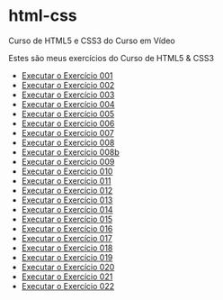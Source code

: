 # html-css
 Curso de HTML5 e CSS3 do Curso em Vídeo

 Estes são meus exercícios do Curso de HTML5 & CSS3

- <a href="https://srodrigodecastro.github.io/html-css/exercicios/ex001/index.html"> Executar o Exercício 001</a>
- <a href="https://srodrigodecastro.github.io/html-css/exercicios/ex002/index.html"> Executar o Exercício 002</a>
- <a href="https://srodrigodecastro.github.io/html-css/exercicios/ex003/index.html"> Executar o Exercício 003</a>
- <a href="https://srodrigodecastro.github.io/html-css/exercicios/ex004/index.html"> Executar o Exercício 004</a>
- <a href="https://srodrigodecastro.github.io/html-css/exercicios/ex005/index.html"> Executar o Exercício 005</a>
- <a href="https://srodrigodecastro.github.io/html-css/exercicios/ex006/index.html"> Executar o Exercício 006</a>
- <a href="https://srodrigodecastro.github.io/html-css/exercicios/ex007/html5.html"> Executar o Exercício 007</a>
- <a href="https://srodrigodecastro.github.io/html-css/exercicios/ex008/index.html"> Executar o Exercício 008</a>
- <a href="https://srodrigodecastro.github.io/html-css/exercicios/ex008b/index.html"> Executar o Exercício 008b</a>
- <a href="https://srodrigodecastro.github.io/html-css/exercicios/ex009/index.html"> Executar o Exercício 009</a>
- <a href="https://srodrigodecastro.github.io/html-css/exercicios/ex010/index.html"> Executar o Exercício 010</a>
- <a href="#"> Executar o Exercício 011</a>
- <a href="https://srodrigodecastro.github.io/html-css/exercicios/ex012/index.html"> Executar o Exercício 012</a>
- <a href="https://srodrigodecastro.github.io/html-css/exercicios/ex013/index.html"> Executar o Exercício 013</a>
- <a href="https://srodrigodecastro.github.io/html-css/exercicios/ex014/index.html"> Executar o Exercício 014</a>
- <a href="https://srodrigodecastro.github.io/html-css/exercicios/ex015/index.html"> Executar o Exercício 015</a>
- <a href="https://srodrigodecastro.github.io/html-css/exercicios/ex001/index.html"> Executar o Exercício 016</a>
- <a href="https://srodrigodecastro.github.io/html-css/exercicios/ex001/index.html"> Executar o Exercício 017</a>
- <a href="https://srodrigodecastro.github.io/html-css/exercicios/ex001/index.html"> Executar o Exercício 018</a>
- <a href="https://srodrigodecastro.github.io/html-css/exercicios/ex001/index.html"> Executar o Exercício 019</a>
- <a href="https://srodrigodecastro.github.io/html-css/exercicios/ex001/index.html"> Executar o Exercício 020</a>
- <a href="https://srodrigodecastro.github.io/html-css/exercicios/ex001/index.html"> Executar o Exercício 021</a>
- <a href="https://srodrigodecastro.github.io/html-css/exercicios/ex001/index.html"> Executar o Exercício 022</a>
